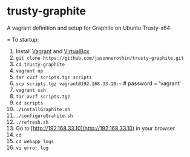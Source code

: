 trusty-graphite
===============

A vagrant definition and setup for Graphite on Ubuntu Trusty-x64

= To startup:

1. Install [Vagrant](https://www.vagrantup.com/downloads.html) and [VirtualBox](https://www.virtualbox.org)
1. `git clone https://github.com/jasonnerothin/trusty-graphite.git`
1. `cd trusty-graphite`
1. `vagrant up` 
1. `tar cvzf scripts.tgz scripts`
1. `scp scripts.tgz vagrant@192.168.33.10:~` # password = 'vagrant'
1. `vagrant ssh`
1. `tar xvzf scripts.tgz`
1. `cd scripts`
1. `./installGraphite.sh`
1. `./configureGrahite.sh`
1. `./refresh.sh`
1. Go to [http://192.168.33.10](http://192.168.33.10) in your browser
1. `cd`
1. `cd webapp_logs`
1. `vi error.log`

